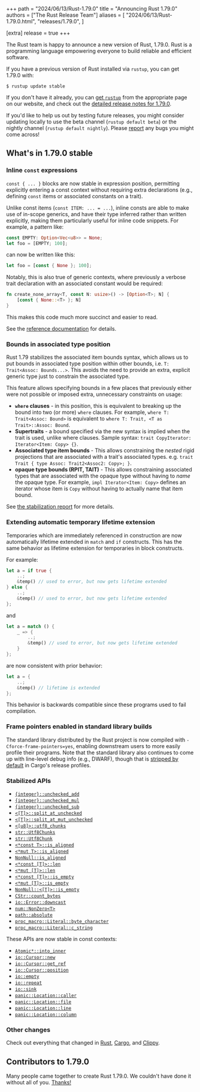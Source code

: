 +++
path = "2024/06/13/Rust-1.79.0"
title = "Announcing Rust 1.79.0"
authors = ["The Rust Release Team"]
aliases = [
    "2024/06/13/Rust-1.79.0.html",
    "releases/1.79.0",
]

[extra]
release = true
+++

The Rust team is happy to announce a new version of Rust, 1.79.0. Rust is a programming language empowering everyone to build reliable and efficient software.

If you have a previous version of Rust installed via `rustup`, you can get 1.79.0 with:

```
$ rustup update stable
```

If you don't have it already, you can [get `rustup`](https://www.rust-lang.org/install.html) from the appropriate page on our website, and check out the [detailed release notes for 1.79.0](https://doc.rust-lang.org/nightly/releases.html#version-1790-2024-06-13).

If you'd like to help us out by testing future releases, you might consider updating locally to use the beta channel (`rustup default beta`) or the nightly channel (`rustup default nightly`). Please [report](https://github.com/rust-lang/rust/issues/new/choose) any bugs you might come across!

## What's in 1.79.0 stable

### Inline `const` expressions

`const { ... }` blocks are now stable in expression position, permitting
explicitly entering a const context without requiring extra declarations (e.g.,
defining `const` items or associated constants on a trait).

Unlike const items (`const ITEM: ... = ...`), inline consts are able to make
use of in-scope generics, and have their type inferred rather than written explicitly, making them particularly useful for inline code snippets. For example, a pattern like:

```rust
const EMPTY: Option<Vec<u8>> = None;
let foo = [EMPTY; 100];
```

can now be written like this:

```rust
let foo = [const { None }; 100];
```

Notably, this is also true of generic contexts, where previously a verbose trait declaration with an associated constant would be required:

```rust
fn create_none_array<T, const N: usize>() -> [Option<T>; N] {
    [const { None::<T> }; N]
}
```

This makes this code much more succinct and easier to read.

See the [reference documentation](https://doc.rust-lang.org/nightly/reference/expressions/block-expr.html#const-blocks) for details.

### Bounds in associated type position

Rust 1.79 stabilizes the associated item bounds syntax, which allows us to put
bounds in associated type position within other bounds, i.e.
`T: Trait<Assoc: Bounds...>`. This avoids the need to provide an extra,
explicit generic type just to constrain the associated type.

This feature allows specifying bounds in a few places that previously either
were not possible or imposed extra, unnecessary constraints on usage:

* **`where` clauses** - in this position, this is equivalent to breaking up the bound into two (or more) `where` clauses. For example, `where T: Trait<Assoc: Bound>` is equivalent to `where T: Trait, <T as Trait>::Assoc: Bound`.
* **Supertraits** - a bound specified via the new syntax is implied when the trait is used, unlike where clauses. Sample syntax: `trait CopyIterator: Iterator<Item: Copy> {}`.
* **Associated type item bounds** - This allows constraining the *nested* rigid projections that are associated with a trait's associated types. e.g. `trait Trait { type Assoc: Trait2<Assoc2: Copy>; }`.
* **opaque type bounds (RPIT, TAIT)** - This allows constraining associated types that are associated with the opaque type without having to *name* the opaque type. For example, `impl Iterator<Item: Copy>` defines an iterator whose item is `Copy` without having to actually name that item bound.

See [the stabilization report](https://github.com/rust-lang/rust/pull/122055/#issue-2170532454) for more details.

### Extending automatic temporary lifetime extension

Temporaries which are immediately referenced in construction are now
automatically lifetime extended in `match` and `if` constructs. This has the
same behavior as lifetime extension for temporaries in block constructs.

For example:

```rust
let a = if true {
    ..;
    &temp() // used to error, but now gets lifetime extended
} else {
    ..;
    &temp() // used to error, but now gets lifetime extended
};
```

and

```rust
let a = match () {
    _ => {
        ..;
        &temp() // used to error, but now gets lifetime extended
    }
};
```

are now consistent with prior behavior:

```rust
let a = {
    ..;
    &temp() // lifetime is extended
};
```

This behavior is backwards compatible since these programs used to fail compilation.

### Frame pointers enabled in standard library builds

The standard library distributed by the Rust project is now compiled with
`-Cforce-frame-pointers=yes`, enabling downstream users to more easily profile
their programs. Note that the standard library also continues to come up with
line-level debug info (e.g., DWARF), though that is [stripped by default] in Cargo's release profiles.

[stripped by default]: https://blog.rust-lang.org/2024/03/21/Rust-1.77.0.html#enable-strip-in-release-profiles-by-default

### Stabilized APIs

- [`{integer}::unchecked_add`](https://doc.rust-lang.org/stable/core/primitive.i32.html#method.unchecked_add)
- [`{integer}::unchecked_mul`](https://doc.rust-lang.org/stable/core/primitive.i32.html#method.unchecked_mul)
- [`{integer}::unchecked_sub`](https://doc.rust-lang.org/stable/core/primitive.i32.html#method.unchecked_sub)
- [`<[T]>::split_at_unchecked`](https://doc.rust-lang.org/stable/core/primitive.slice.html#method.split_at_unchecked)
- [`<[T]>::split_at_mut_unchecked`](https://doc.rust-lang.org/stable/core/primitive.slice.html#method.split_at_mut_unchecked)
- [`<[u8]>::utf8_chunks`](https://doc.rust-lang.org/stable/core/primitive.slice.html#method.utf8_chunks)
- [`str::Utf8Chunks`](https://doc.rust-lang.org/stable/core/str/struct.Utf8Chunks.html)
- [`str::Utf8Chunk`](https://doc.rust-lang.org/stable/core/str/struct.Utf8Chunk.html)
- [`<*const T>::is_aligned`](https://doc.rust-lang.org/stable/core/primitive.pointer.html#method.is_aligned)
- [`<*mut T>::is_aligned`](https://doc.rust-lang.org/stable/core/primitive.pointer.html#method.is_aligned-1)
- [`NonNull::is_aligned`](https://doc.rust-lang.org/stable/core/ptr/struct.NonNull.html#method.is_aligned)
- [`<*const [T]>::len`](https://doc.rust-lang.org/stable/core/primitive.pointer.html#method.len)
- [`<*mut [T]>::len`](https://doc.rust-lang.org/stable/core/primitive.pointer.html#method.len-1)
- [`<*const [T]>::is_empty`](https://doc.rust-lang.org/stable/core/primitive.pointer.html#method.is_empty)
- [`<*mut [T]>::is_empty`](https://doc.rust-lang.org/stable/core/primitive.pointer.html#method.is_empty-1)
- [`NonNull::<[T]>::is_empty`](https://doc.rust-lang.org/stable/core/ptr/struct.NonNull.html#method.is_empty)
- [`CStr::count_bytes`](https://doc.rust-lang.org/stable/core/ffi/c_str/struct.CStr.html#method.count_bytes)
- [`io::Error::downcast`](https://doc.rust-lang.org/stable/std/io/struct.Error.html#method.downcast)
- [`num::NonZero<T>`](https://doc.rust-lang.org/stable/core/num/struct.NonZero.html)
- [`path::absolute`](https://doc.rust-lang.org/stable/std/path/fn.absolute.html)
- [`proc_macro::Literal::byte_character`](https://doc.rust-lang.org/stable/proc_macro/struct.Literal.html#method.byte_character)
- [`proc_macro::Literal::c_string`](https://doc.rust-lang.org/stable/proc_macro/struct.Literal.html#method.c_string)

These APIs are now stable in const contexts:

- [`Atomic*::into_inner`](https://doc.rust-lang.org/stable/core/sync/atomic/struct.AtomicUsize.html#method.into_inner)
- [`io::Cursor::new`](https://doc.rust-lang.org/stable/std/io/struct.Cursor.html#method.new)
- [`io::Cursor::get_ref`](https://doc.rust-lang.org/stable/std/io/struct.Cursor.html#method.get_ref)
- [`io::Cursor::position`](https://doc.rust-lang.org/stable/std/io/struct.Cursor.html#method.position)
- [`io::empty`](https://doc.rust-lang.org/stable/std/io/fn.empty.html)
- [`io::repeat`](https://doc.rust-lang.org/stable/std/io/fn.repeat.html)
- [`io::sink`](https://doc.rust-lang.org/stable/std/io/fn.sink.html)
- [`panic::Location::caller`](https://doc.rust-lang.org/stable/std/panic/struct.Location.html#method.caller)
- [`panic::Location::file`](https://doc.rust-lang.org/stable/std/panic/struct.Location.html#method.file)
- [`panic::Location::line`](https://doc.rust-lang.org/stable/std/panic/struct.Location.html#method.line)
- [`panic::Location::column`](https://doc.rust-lang.org/stable/std/panic/struct.Location.html#method.column)


### Other changes

Check out everything that changed in [Rust](https://github.com/rust-lang/rust/releases/tag/1.79.0), [Cargo](https://doc.rust-lang.org/nightly/cargo/CHANGELOG.html#cargo-179-2024-06-13), and [Clippy](https://github.com/rust-lang/rust-clippy/blob/master/CHANGELOG.md#rust-179).

## Contributors to 1.79.0

Many people came together to create Rust 1.79.0. We couldn't have done it without all of you. [Thanks!](https://thanks.rust-lang.org/rust/1.79.0/)
